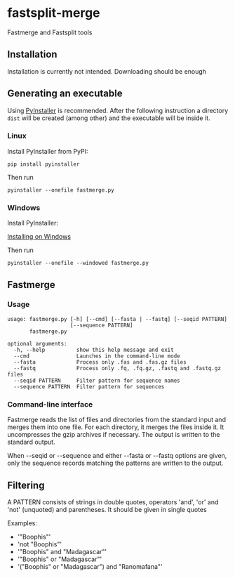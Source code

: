 # fastsplit-merge
Fastmerge and Fastsplit tools

## Installation
Installation is currently not intended. Downloading should be enough

## Generating an executable
Using [PyInstaller](http://www.pyinstaller.org) is recommended. After the following instruction a directory `dist` will be created (among other) and the executable will be inside it.

### Linux
Install PyInstaller from PyPI:

    pip install pyinstaller

Then run

    pyinstaller --onefile fastmerge.py

### Windows
Install PyInstaller:

[Installing on Windows](https://pyinstaller.readthedocs.io/en/stable/installation.html#installing-in-windows)

Then run

    pyinstaller --onefile --windowed fastmerge.py

## Fastmerge

### Usage
    usage: fastmerge.py [-h] [--cmd] [--fasta | --fastq] [--seqid PATTERN]
                        [--sequence PATTERN]
           fastmerge.py
    
    optional arguments:
      -h, --help          show this help message and exit
      --cmd               Launches in the command-line mode
      --fasta             Process only .fas and .fas.gz files
      --fastq             Process only .fq, .fq.gz, .fastq and .fastq.gz files
      --seqid PATTERN     Filter pattern for sequence names
      --sequence PATTERN  Filter pattern for sequences

### Command-line interface
Fastmerge reads the list of files and directories from the standard input and merges them into one file. For each directory, it merges the files inside it.
It uncompresses the gzip archives if necessary. The output is written to the standard output. 

When --seqid or --sequence and either --fasta or --fastq options are given, only the sequence records matching the patterns are written to the output.

## Filtering
A PATTERN consists of strings in double quotes, operators 'and', 'or' and 'not' (unquoted) and parentheses. It should be given in single quotes

Examples:
* '"Boophis"'
* 'not "Boophis"'
* '"Boophis" and "Madagascar"'
* '"Boophis" or "Madagascar"'
* '("Boophis" or "Madagascar") and "Ranomafana"'
